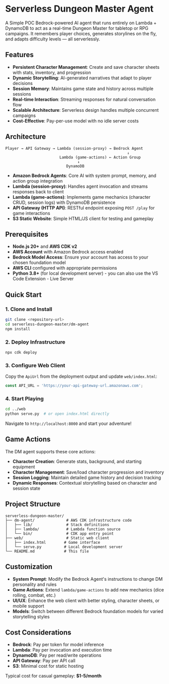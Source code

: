 # Serverless Dungeon Master Agent

A Simple POC Bedrock-powered AI agent that runs entirely on Lambda + DynamoDB to act as a real-time Dungeon Master for tabletop or RPG campaigns. It remembers player choices, generates storylines on the fly, and adapts difficulty levels — all serverlessly.

## Features

- **Persistent Character Management**: Create and save character sheets with stats, inventory, and progression
- **Dynamic Storytelling**: AI-generated narratives that adapt to player decisions
- **Session Memory**: Maintains game state and history across multiple sessions
- **Real-time Interaction**: Streaming responses for natural conversation flow
- **Scalable Architecture**: Serverless design handles multiple concurrent campaigns
- **Cost-Effective**: Pay-per-use model with no idle server costs

## Architecture

```
Player → API Gateway → Lambda (session-proxy) → Bedrock Agent
                                                      ↓
                        Lambda (game-actions) ← Action Group
                                ↓
                           DynamoDB
```

- **Amazon Bedrock Agents**: Core AI with system prompt, memory, and action group integration
- **Lambda (session-proxy)**: Handles agent invocation and streams responses back to client
- **Lambda (game-actions)**: Implements game mechanics (character CRUD, session logs) with DynamoDB persistence
- **API Gateway (HTTP API)**: RESTful endpoint exposing `POST /play` for game interactions
- **S3 Static Website**: Simple HTML/JS client for testing and gameplay

## Prerequisites

- **Node.js 20+** and **AWS CDK v2**
- **AWS Account** with Amazon Bedrock access enabled
- **Bedrock Model Access**: Ensure your account has access to your chosen foundation model
- **AWS CLI** configured with appropriate permissions
- **Python 3.8+** (for local development server) - you can also use the VS Code Extension - Live Server

## Quick Start

### 1. Clone and Install
```bash
git clone <repository-url>
cd serverless-dungeon-master/dm-agent
npm install
```

### 2. Deploy Infrastructure
```bash
npx cdk deploy
```

### 3. Configure Web Client
Copy the `ApiUrl` from the deployment output and update `web/index.html`:
```javascript
const API_URL = 'https://your-api-gateway-url.amazonaws.com';
```

### 4. Start Playing
```bash
cd ../web
python serve.py  # or open index.html directly
```
Navigate to `http://localhost:8000` and start your adventure!

## Game Actions

The DM agent supports these core actions:
- **Character Creation**: Generate stats, background, and starting equipment
- **Character Management**: Save/load character progression and inventory
- **Session Logging**: Maintain detailed game history and decision tracking
- **Dynamic Responses**: Contextual storytelling based on character and session state

## Project Structure

```
serverless-dungeon-master/
├── dm-agent/              # AWS CDK infrastructure code
│   ├── lib/               # Stack definitions
│   ├── lambda/            # Lambda function source
│   └── bin/               # CDK app entry point
├── web/                   # Static web client
│   ├── index.html        # Game interface
│   └── serve.py          # Local development server
└── README.md             # This file
```

## Customization

- **System Prompt**: Modify the Bedrock Agent's instructions to change DM personality and rules
- **Game Actions**: Extend `lambda/game-actions` to add new mechanics (dice rolling, combat, etc.)
- **UI/UX**: Enhance the web client with better styling, character sheets, or mobile support
- **Models**: Switch between different Bedrock foundation models for varied storytelling styles

## Cost Considerations

- **Bedrock**: Pay per token for model inference
- **Lambda**: Pay per invocation and execution time
- **DynamoDB**: Pay per read/write operations
- **API Gateway**: Pay per API call
- **S3**: Minimal cost for static hosting

Typical cost for casual gameplay: **$1-5/month**